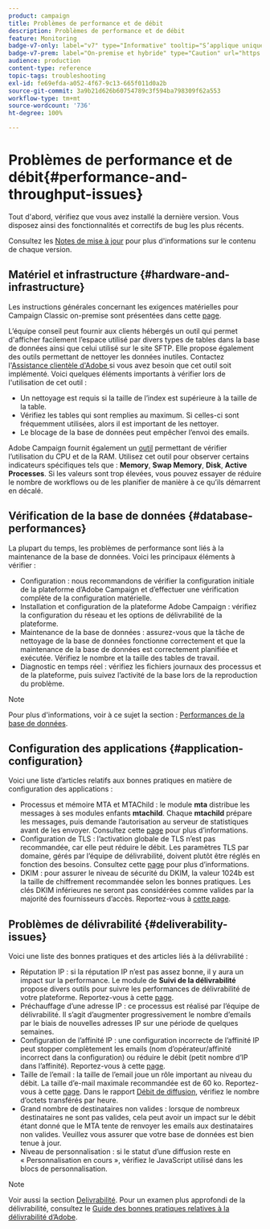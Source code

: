 ```yaml
---
product: campaign
title: Problèmes de performance et de débit
description: Problèmes de performance et de débit
feature: Monitoring
badge-v7-only: label="v7" type="Informative" tooltip="S’applique uniquement à Campaign Classic v7"
badge-v7-prem: label="On-premise et hybride" type="Caution" url="https://experienceleague.adobe.com/docs/campaign-classic/using/installing-campaign-classic/architecture-and-hosting-models/hosting-models-lp/hosting-models.html?lang=fr" tooltip="S’applique uniquement aux déploiements on-premise et hybrides"
audience: production
content-type: reference
topic-tags: troubleshooting
exl-id: fe69efda-a052-4f67-9c13-665f011d0a2b
source-git-commit: 3a9b21d626b60754789c3f594ba798309f62a553
workflow-type: tm+mt
source-wordcount: '736'
ht-degree: 100%

---
```


# Problèmes de performance et de débit{#performance-and-throughput-issues}



Tout d&#39;abord, vérifiez que vous avez installé la dernière version. Vous disposez ainsi des fonctionnalités et correctifs de bug les plus récents.

Consultez les [Notes de mise à jour](../../rn/using/latest-release.md) pour plus d&#39;informations sur le contenu de chaque version.

## Matériel et infrastructure {#hardware-and-infrastructure}

Les instructions générales concernant les exigences matérielles pour Campaign Classic on-premise sont présentées dans cette [page](https://helpx.adobe.com/fr/campaign/kb/hardware-sizing-guide.html).

L’équipe conseil peut fournir aux clients hébergés un outil qui permet d&#39;afficher facilement l’espace utilisé par divers types de tables dans la base de données ainsi que celui utilisé sur le site SFTP. Elle propose également des outils permettant de nettoyer les données inutiles. Contactez l&#39;[Assistance clientèle d&#39;Adobe ](https://helpx.adobe.com/fr/enterprise/admin-guide.html/enterprise/using/support-for-experience-cloud.ug.html) si vous avez besoin que cet outil soit implémenté. Voici quelques éléments importants à vérifier lors de l&#39;utilisation de cet outil :

* Un nettoyage est requis si la taille de l’index est supérieure à la taille de la table.
* Vérifiez les tables qui sont remplies au maximum. Si celles-ci sont fréquemment utilisées, alors il est important de les nettoyer.
* Le blocage de la base de données peut empêcher l’envoi des emails.

Adobe Campaign fournit également un [outil](../../production/using/monitoring-processes.md#manual-monitoring) permettant de vérifier l’utilisation du CPU et de la RAM. Utilisez cet outil pour observer certains indicateurs spécifiques tels que : **Memory**, **Swap Memory**, **Disk**, **Active Processes**. Si les valeurs sont trop élevées, vous pouvez essayer de réduire le nombre de workflows ou de les planifier de manière à ce qu’ils démarrent en décalé.

## Vérification de la base de données {#database-performances}

La plupart du temps, les problèmes de performance sont liés à la maintenance de la base de données. Voici les principaux éléments à vérifier :

* Configuration : nous recommandons de vérifier la configuration initiale de la plateforme d’Adobe Campaign et d’effectuer une vérification complète de la configuration matérielle.
* Installation et configuration de la plateforme Adobe Campaign : vérifiez la configuration du réseau et les options de délivrabilité de la plateforme.
* Maintenance de la base de données : assurez-vous que la tâche de nettoyage de la base de données fonctionne correctement et que la maintenance de la base de données est correctement planifiée et exécutée. Vérifiez le nombre et la taille des tables de travail.
* Diagnostic en temps réel : vérifiez les fichiers journaux des processus et de la plateforme, puis suivez l’activité de la base lors de la reproduction du problème.

>[!NOTE]
>
>Pour plus d&#39;informations, voir à ce sujet la section : [Performances de la base de données](../../production/using/database-performances.md).

## Configuration des applications {#application-configuration}

Voici une liste d’articles relatifs aux bonnes pratiques en matière de configuration des applications :

* Processus et mémoire MTA et MTAChild : le module **mta** distribue les messages à ses modules enfants **mtachild**. Chaque **mtachild** prépare les messages, puis demande l’autorisation au serveur de statistiques avant de les envoyer. Consultez cette [page](../../installation/using/email-deliverability.md) pour plus d’informations.
* Configuration de TLS : l’activation globale de TLS n’est pas recommandée, car elle peut réduire le débit. Les paramètres TLS par domaine, gérés par l’équipe de délivrabilité, doivent plutôt être réglés en fonction des besoins. Consultez cette [page](../../installation/using/email-deliverability.md#mx-configuration) pour plus d’informations.
* DKIM : pour assurer le niveau de sécurité du DKIM, la valeur 1024b est la taille de chiffrement recommandée selon les bonnes pratiques. Les clés DKIM inférieures ne seront pas considérées comme valides par la majorité des fournisseurs d’accès. Reportez-vous à [cette page](https://experienceleague.adobe.com/docs/deliverability-learn/deliverability-best-practice-guide/transition-process/infrastructure.html?lang=fr#authentication).

## Problèmes de délivrabilité {#deliverability-issues}

Voici une liste des bonnes pratiques et des articles liés à la délivrabilité :

* Réputation IP : si la réputation IP n’est pas assez bonne, il y aura un impact sur la performance. Le module de **Suivi de la délivrabilité** propose divers outils pour suivre les performances de délivrabilité de votre plateforme. Reportez-vous à cette [page](../../delivery/using/monitoring-deliverability.md).
* Préchauffage d’une adresse IP : ce processus est réalisé par l’équipe de délivrabilité. Il s’agit d’augmenter progressivement le nombre d’emails par le biais de nouvelles adresses IP sur une période de quelques semaines.
* Configuration de l’affinité IP : une configuration incorrecte de l’affinité IP peut stopper complètement les emails (nom d’opérateur/affinité incorrect dans la configuration) ou réduire le débit (petit nombre d’IP dans l’affinité). Reportez-vous à cette [page](../../installation/using/email-deliverability.md#list-of-ip-addresses-to-use).
* Taille de l’email : la taille de l’email joue un rôle important au niveau du débit. La taille d’e-mail maximale recommandée est de 60 ko. Reportez-vous à cette [page](https://helpx.adobe.com/fr/legal/product-descriptions/campaign.html). Dans le rapport [Débit de diffusion](../../reporting/using/global-reports.md#delivery-throughput), vérifiez le nombre d’octets transférés par heure.
* Grand nombre de destinataires non valides : lorsque de nombreux destinataires ne sont pas valides, cela peut avoir un impact sur le débit étant donné que le MTA tente de renvoyer les emails aux destinataires non valides. Veuillez vous assurer que votre base de données est bien tenue à jour.
* Niveau de personnalisation : si le statut d’une diffusion reste en « Personnalisation en cours », vérifiez le JavaScript utilisé dans les blocs de personnalisation.

>[!NOTE]
>
>Voir aussi la section [Delivrabilité](../../delivery/using/about-deliverability.md). Pour un examen plus approfondi de la délivrabilité, consultez le [Guide des bonnes pratiques relatives à la délivrabilité d’Adobe](https://experienceleague.adobe.com/docs/deliverability-learn/deliverability-best-practice-guide/introduction.html?lang=fr).
